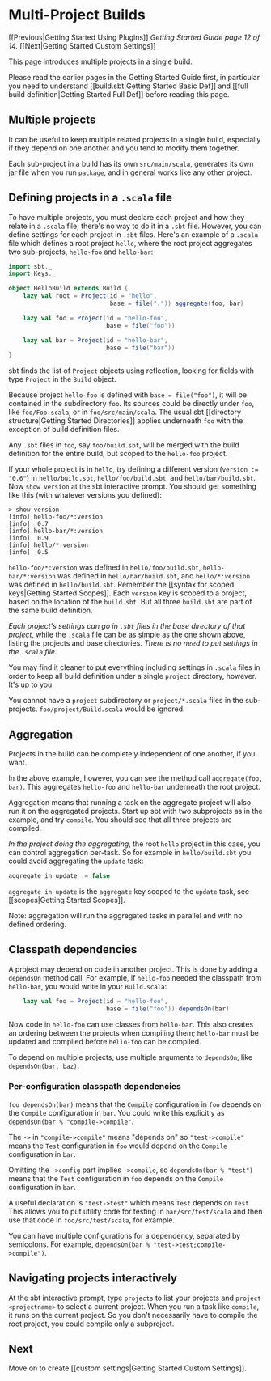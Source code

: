 # Multi-Project Builds

[[Previous|Getting Started Using Plugins]] _Getting Started Guide page
12 of 14._ [[Next|Getting Started Custom Settings]]

This page introduces multiple projects in a single build.

Please read the earlier pages in the Getting Started Guide first,
in particular you need to understand
[[build.sbt|Getting Started Basic Def]] and
[[full build definition|Getting Started Full Def]] before reading
this page.

## Multiple projects

It can be useful to keep multiple related projects in a single build,
especially if they depend on one another and you tend to modify them
together.

Each sub-project in a build has its own `src/main/scala`, generates its own
jar file when you run `package`, and in general works like any other
project.

## Defining projects in a `.scala` file

To have multiple projects, you must declare each project and how they relate
in a `.scala` file; there's no way to do it in a `.sbt` file. However, you
can define settings for each project in `.sbt` files. Here's an example of a
`.scala` file which defines a root project `hello`, where the root project
aggregates two sub-projects, `hello-foo` and `hello-bar`:

```scala
import sbt._
import Keys._

object HelloBuild extends Build {
    lazy val root = Project(id = "hello",
                            base = file(".")) aggregate(foo, bar)

    lazy val foo = Project(id = "hello-foo",
                           base = file("foo"))

    lazy val bar = Project(id = "hello-bar",
                           base = file("bar"))
}
```

sbt finds the list of `Project` objects using reflection, looking for fields
with type `Project` in the `Build` object.

Because project `hello-foo` is defined with `base = file("foo")`, it will be
contained in the subdirectory `foo`. Its sources could be directly under
`foo`, like `foo/Foo.scala`, or in `foo/src/main/scala`. The usual sbt
[[directory structure|Getting Started Directories]] applies underneath `foo` with
the exception of build definition files.

Any `.sbt` files in `foo`, say `foo/build.sbt`, will be merged with the
build definition for the entire build, but scoped to the `hello-foo`
project.

If your whole project is in `hello`, try defining a different version
(`version := "0.6"`) in `hello/build.sbt`, `hello/foo/build.sbt`, and
`hello/bar/build.sbt`.  Now `show version` at the sbt interactive
prompt. You should get something like this (with whatever versions you
defined):

```text
> show version
[info] hello-foo/*:version
[info] 	0.7
[info] hello-bar/*:version
[info] 	0.9
[info] hello/*:version
[info] 	0.5
```

`hello-foo/*:version` was defined in `hello/foo/build.sbt`,
`hello-bar/*:version` was defined in `hello/bar/build.sbt`, and
`hello/*:version` was defined in `hello/build.sbt`. Remember the
[[syntax for scoped keys|Getting Started Scopes]]. Each `version` key is scoped to a
project, based on the location of the `build.sbt`. But all three `build.sbt`
are part of the same build definition.

_Each project's settings can go in `.sbt` files in the base
directory of that project_, while the `.scala` file can be as simple as the
one shown above, listing the projects and base directories. _There is no need
to put settings in the `.scala` file._

You may find it cleaner to put everything including settings in
`.scala` files in order to keep all build definition under a
single `project` directory, however. It's up to you.

You cannot have a `project` subdirectory or `project/*.scala` files in the
sub-projects. `foo/project/Build.scala` would be ignored.

## Aggregation

Projects in the build can be completely independent of one another, if you
want.

In the above example, however, you can see the method call `aggregate(foo, bar)`.
This aggregates `hello-foo` and `hello-bar` underneath the root project.

Aggregation means that running a task on the aggregate project will also run
it on the aggregated projects. Start up sbt with two subprojects as in the
example, and try `compile`. You should see that all three projects are
compiled.

_In the project doing the aggregating_, the root `hello` project in this
case, you can control aggregation per-task. So for example in
`hello/build.sbt` you could avoid aggregating the `update` task:

```scala
aggregate in update := false
```

`aggregate in update` is the `aggregate` key scoped to the `update` task,
see [[scopes|Getting Started Scopes]].

Note: aggregation will run the aggregated tasks in parallel and with no defined
ordering.

## Classpath dependencies

A project may depend on code in another project. This is done by adding a
`dependsOn` method call. For example, if `hello-foo` needed the classpath from
`hello-bar`, you would write in your `Build.scala`:

```scala
    lazy val foo = Project(id = "hello-foo",
                           base = file("foo")) dependsOn(bar)
```

Now code in `hello-foo` can use classes from `hello-bar`. This also creates
an ordering between the projects when compiling them; `hello-bar` must be
updated and compiled before `hello-foo` can be compiled.

To depend on multiple projects, use multiple arguments to `dependsOn`, like
`dependsOn(bar, baz)`.

### Per-configuration classpath dependencies

`foo dependsOn(bar)` means that the `Compile` configuration in `foo` depends
on the `Compile` configuration in `bar`. You could write this explicitly as
`dependsOn(bar % "compile->compile"`.

The `->` in `"compile->compile"` means "depends on" so `"test->compile"`
means the `Test` configuration in `foo` would depend on the `Compile`
configuration in `bar`.

Omitting the `->config` part implies `->compile`, so `dependsOn(bar %
"test")` means that the `Test` configuration in `foo` depends on the
`Compile` configuration in `bar`.

A useful declaration is `"test->test"` which means `Test` depends on
`Test`. This allows you to put utility code for testing in
`bar/src/test/scala` and then use that code in `foo/src/test/scala`, for
example.

You can have multiple configurations for a dependency, separated by
semicolons. For example, `dependsOn(bar % "test->test;compile->compile")`.

## Navigating projects interactively

At the sbt interactive prompt, type `projects` to list your projects and
`project <projectname>` to select a current project. When you run a task
like `compile`, it runs on the current project. So you don't necessarily
have to compile the root project, you could compile only a subproject.

## Next

Move on to create [[custom settings|Getting Started Custom Settings]].
